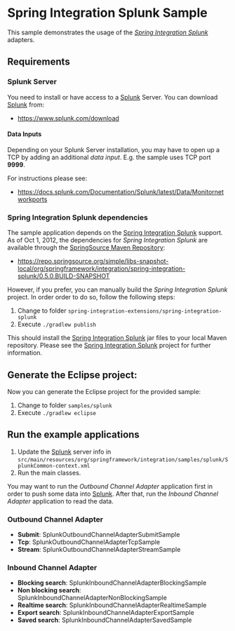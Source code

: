 Spring Integration Splunk Sample
================================

This sample demonstrates the usage of the *[Spring Integration Splunk][]* adapters.

## Requirements

### Splunk Server

You need to install or have access to a [Splunk][] Server. You can download [Splunk][] from:

* https://www.splunk.com/download

#### Data Inputs

Depending on your Splunk Server installation, you may have to open up a TCP by adding an additional *data input*. E.g. the sample uses TCP port  **9999**.

For instructions please see:

* https://docs.splunk.com/Documentation/Splunk/latest/Data/Monitornetworkports

### Spring Integration Splunk dependencies

The sample application depends on the [Spring Integration Splunk][] support. As of Oct 1, 2012, the dependencies for *Spring Integration Splunk* are available through the [SpringSource Maven Repository][]:

* https://repo.springsource.org/simple/libs-snapshot-local/org/springframework/integration/spring-integration-splunk/0.5.0.BUILD-SNAPSHOT

However, if you prefer, you can manually build the *Spring Integration Splunk* project. In order order to do so, follow the following steps:

1. Change to folder `spring-integration-extensions/spring-integration-splunk`
2. Execute `./gradlew publish`

This should install the [Spring Integration Splunk] jar files to your local Maven repository. Please see the [Spring Integration Splunk][] project for further information.

## Generate the Eclipse project:

Now you can generate the Eclipse project for the provided sample:

1. Change to folder `samples/splunk`
2. Execute `./gradlew eclipse`

## Run the example applications

1. Update the [Splunk][] server info in `src/main/resources/org/springframework/integration/samples/splunk/SplunkCommon-context.xml`
2. Run the main classes.

You may want to run the *Outbound Channel Adapter* application first in order to push some data into [Splunk][]. After that, run the *Inbound Channel Adapter*  application to read the data.

### Outbound Channel Adapter

* **Submit**: SplunkOutboundChannelAdapterSubmitSample
* **Tcp**: SplunkOutboundChannelAdapterTcpSample
* **Stream**: SplunkOutboundChannelAdapterStreamSample

### Inbound Channel Adapter

* **Blocking search**: SplunkInboundChannelAdapterBlockingSample
* **Non blocking search**: SplunkInboundChannelAdapterNonBlockingSample
* **Realtime search**: SplunkInboundChannelAdapterRealtimeSample
* **Export search**: SplunkInboundChannelAdapterExportSample
* **Saved search**: SplunkInboundChannelAdapterSavedSample

[Splunk]: https://www.splunk.com/
[Spring Integration Splunk]: https://github.com/SpringSource/spring-integration-extensions/tree/master/spring-integration-splunk
[SpringSource Maven Repository]: https://repo.springsource.org/
